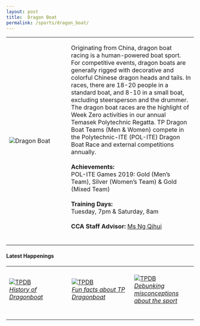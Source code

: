 ```yaml
---
layout: post
title:  Dragon Boat
permalink: /sports/dragon_boat/
---
```


<table>
    <tr>
        <td style="width:33%"><image src="{{site.baseurl}}/images/CCA_dragon_boat.jpg" style="display:block;margin-left:auto;margin-right:auto;" alt="Dragon Boat"></image></td>
        <td>
            <p>
                Originating from China, dragon boat racing is a human-powered boat sport. For competitive events, dragon boats are generally rigged with decorative and colorful Chinese dragon heads and tails. In races, there are 18-20 people in a standard boat, and 8-10 in a small boat, excluding steersperson and the drummer. The dragon boat races are the highlight of Week Zero activities in our annual Temasek Polytechnic Regatta. TP Dragon Boat Teams (Men & Women) compete in the Polytechnic-ITE (POL-ITE) Dragon Boat Race and external competitions annually.<br>
                <br>
                <b>Achievements:</b><br>
                POL-ITE Games 2019: Gold (Men’s Team), Silver (Women’s Team) & Gold (Mixed Team)<br>
                <br>
                <b>Training Days:</b><br>
                Tuesday, 7pm & Saturday, 8am<br>
                <br>
                <b>CCA Staff Advisor:</b> <a href="mailto:ngqihui@tp.edu.sg">Ms Ng Qihui</a><br>
                <br>
            </p>
        </td>
    </tr>
</table>

#### Latest Happenings

<table>
    <tr>
        <td style="width:33%"><br>
            <a href="https://www.instagram.com/p/CBC418bHg5H/">
                <image src="{{site.baseurl}}/images/CCA-DB_IG1.png" style="display:block;margin-left:auto;margin-right:auto;" alt="TPDB">
                <h6 style="margin-top:0%">History of Dragonboat</h6>
                </image>
            </a>
        </td>
        <td style="width:33%"><br>
            <a href="https://www.instagram.com/p/CAsWISWnMWr/">
                <image src="{{site.baseurl}}/images/CCA-DB_IG2.png" style="display:block;margin-left:auto;margin-right:auto;" alt="TPDB">
                <h6 style="margin-top:0%">Fun facts about TP Dragonboat</h6>
                </image>
            </a>
        </td>
        <td style="width:33%"><br>
            <a href="https://www.instagram.com/p/CAmUvjeHkkr/">
                <image src="{{site.baseurl}}/images/CCA-DB_IG3.png" style="display:block;margin-left:auto;margin-right:auto;" alt="TPDB">
                <h6 style="margin-top:0%">Debunking misconceptions about the sport</h6>    
                </image>
            </a>
        </td>
    </tr>
</table>

